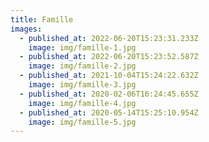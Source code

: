 ```yaml
---
title: Famille
images:
  - published_at: 2022-06-20T15:23:31.233Z
    image: img/famille-1.jpg
  - published_at: 2022-06-20T15:23:52.587Z
    image: img/famille-2.jpg
  - published_at: 2021-10-04T15:24:22.632Z
    image: img/famille-3.jpg
  - published_at: 2020-02-06T16:24:45.655Z
    image: img/famille-4.jpg
  - published_at: 2020-05-14T15:25:10.954Z
    image: img/famille-5.jpg
---
```

